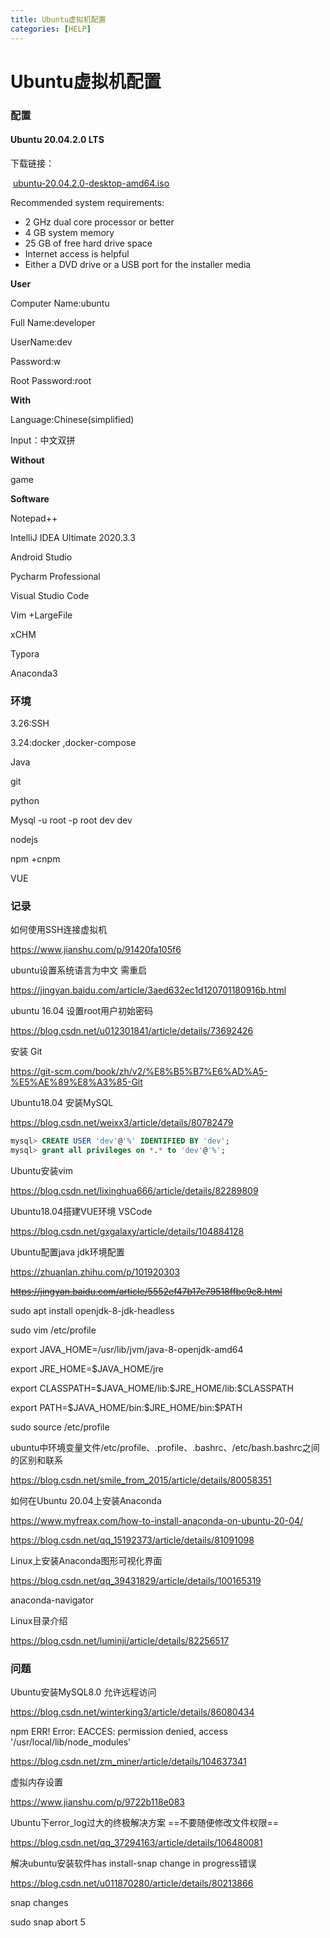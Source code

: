 ```yaml
---
title: Ubuntu虚拟机配置
categories: [HELP]
---
```


# Ubuntu虚拟机配置

### 配置

#### **Ubuntu 20.04.2.0 LTS**

下载链接：

​    [ubuntu-20.04.2.0-desktop-amd64.iso](https://ubuntu.com/download/desktop)

Recommended system requirements:

- 2 GHz dual core processor or better
- 4 GB system memory
- 25 GB of free hard drive space
- Internet access is helpful
- Either a DVD drive or a USB port for the installer media

**User**

Computer Name:ubuntu

Full Name:developer

UserName:dev

Password:w

Root Password:root

**With**

Language:Chinese(simplified)

Input：中文双拼

**Without**

game

**Software**

Notepad++

IntelliJ IDEA Ultimate 2020.3.3

Android Studio

Pycharm Professional

Visual Studio Code

Vim +LargeFile

xCHM

Typora

Anaconda3

### 环境

3.26:SSH

3.24:docker ,docker-compose

Java

git

python

Mysql -u root -p root  dev dev

nodejs

npm +cnpm

VUE

### 记录

如何使用SSH连接虚拟机

https://www.jianshu.com/p/91420fa105f6

ubuntu设置系统语言为中文                     需重启

https://jingyan.baidu.com/article/3aed632ec1d120701180916b.html

ubuntu 16.04 设置root用户初始密码

https://blog.csdn.net/u012301841/article/details/73692426

安装 Git

https://git-scm.com/book/zh/v2/%E8%B5%B7%E6%AD%A5-%E5%AE%89%E8%A3%85-Git

Ubuntu18.04 安装MySQL

https://blog.csdn.net/weixx3/article/details/80782479

```sql
mysql> CREATE USER 'dev'@'%' IDENTIFIED BY 'dev';
mysql> grant all privileges on *.* to 'dev'@'%';
```

Ubuntu安装vim

https://blog.csdn.net/lixinghua666/article/details/82289809

Ubuntu18.04搭建VUE环境 VSCode

https://blog.csdn.net/gxgalaxy/article/details/104884128

Ubuntu配置java jdk环境配置

https://zhuanlan.zhihu.com/p/101920303

~~https://jingyan.baidu.com/article/5552ef47b17e79518ffbc9c8.html~~

sudo apt install openjdk-8-jdk-headless

sudo vim /etc/profile

export JAVA_HOME=/usr/lib/jvm/java-8-openjdk-amd64

export JRE_HOME=$JAVA_HOME/jre

export CLASSPATH=\$JAVA_HOME/lib:\$JRE_HOME/lib:$CLASSPATH

export PATH=\$JAVA_HOME/bin:\$JRE_HOME/bin:$PATH

sudo source /etc/profile

ubuntu中环境变量文件/etc/profile、.profile、.bashrc、/etc/bash.bashrc之间的区别和联系

https://blog.csdn.net/smile_from_2015/article/details/80058351

如何在Ubuntu 20.04上安装Anaconda

https://www.myfreax.com/how-to-install-anaconda-on-ubuntu-20-04/

https://blog.csdn.net/qq_15192373/article/details/81091098

Linux上安装Anaconda图形可视化界面

https://blog.csdn.net/qq_39431829/article/details/100165319

anaconda-navigator

Linux目录介绍

https://blog.csdn.net/luminji/article/details/82256517

### 问题

Ubuntu安装MySQL8.0 允许远程访问

https://blog.csdn.net/winterking3/article/details/86080434

npm ERR! Error: EACCES: permission denied, access '/usr/local/lib/node_modules'

https://blog.csdn.net/zm_miner/article/details/104637341

虚拟内存设置

https://www.jianshu.com/p/9722b118e083

Ubuntu下error_log过大的终极解决方案  ==不要随便修改文件权限==

<https://blog.csdn.net/qq_37294163/article/details/106480081> 

解决ubuntu安装软件has install-snap change in progress错误

https://blog.csdn.net/u011870280/article/details/80213866

snap changes

sudo snap abort 5

